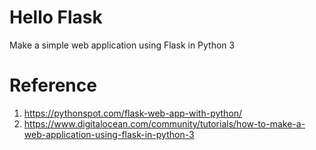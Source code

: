 # Hello Flask
Make a simple web application using Flask in Python 3

# Reference
1. https://pythonspot.com/flask-web-app-with-python/
2. https://www.digitalocean.com/community/tutorials/how-to-make-a-web-application-using-flask-in-python-3
